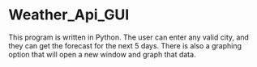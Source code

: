 # Weather_Api_GUI
This program is written in Python. The user can enter any valid city, and they can get the forecast for the next 5 days. There is also a graphing option that will open a new window and graph that data.
